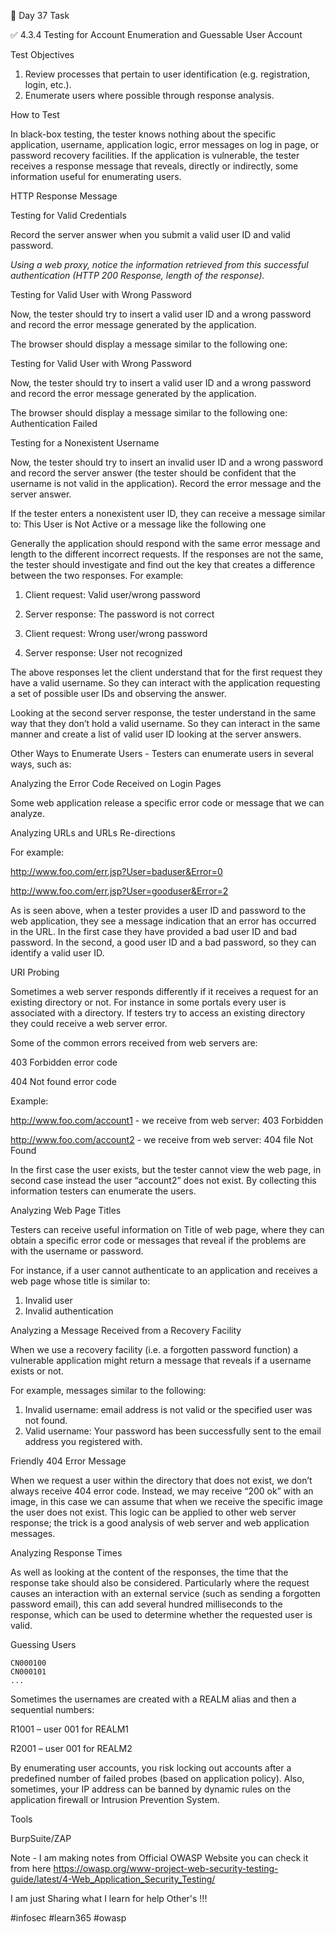 🎯 Day 37 Task


✅ 4.3.4 Testing for Account Enumeration and Guessable User Account


Test Objectives

1. Review processes that pertain to user identification (e.g. registration, login, etc.).
2. Enumerate users where possible through response analysis.

How to Test


In black-box testing, the tester knows nothing about the specific application, username, application logic, error messages on log in page, or password recovery facilities. If the application is vulnerable, the tester receives a response message that reveals, directly or indirectly, some information useful for enumerating users.

HTTP Response Message


Testing for Valid Credentials


Record the server answer when you submit a valid user ID and valid password.


_Using a web proxy, notice the information retrieved from this successful authentication (HTTP 200 Response, length of the response)._


Testing for Valid User with Wrong Password


Now, the tester should try to insert a valid user ID and a wrong password and record the error message generated by the application.


The browser should display a message similar to the following one:


Testing for Valid User with Wrong Password


Now, the tester should try to insert a valid user ID and a wrong password and record the error message generated by the application.


The browser should display a message similar to the following one: Authentication Failed


Testing for a Nonexistent Username


Now, the tester should try to insert an invalid user ID and a wrong password and record the server answer (the tester should be confident that the username is not valid in the application). Record the error message and the server answer.


If the tester enters a nonexistent user ID, they can receive a message similar to: This User is Not Active or a message like the following one


Generally the application should respond with the same error message and length to the different incorrect requests. If the responses are not the same, the tester should investigate and find out the key that creates a difference between the two responses. For example:


1. Client request: Valid user/wrong password

2. Server response: The password is not correct

3. Client request: Wrong user/wrong password

4. Server response: User not recognized


The above responses let the client understand that for the first request they have a valid username. So they can interact with the application requesting a set of possible user IDs and observing the answer.


Looking at the second server response, the tester understand in the same way that they don’t hold a valid username. So they can interact in the same manner and create a list of valid user ID looking at the server answers.


Other Ways to Enumerate Users - Testers can enumerate users in several ways, such as:


Analyzing the Error Code Received on Login Pages


Some web application release a specific error code or message that we can analyze.


Analyzing URLs and URLs Re-directions


For example:

http://www.foo.com/err.jsp?User=baduser&Error=0


http://www.foo.com/err.jsp?User=gooduser&Error=2


As is seen above, when a tester provides a user ID and password to the web application, they see a message indication that an error has occurred in the URL. In the first case they have provided a bad user ID and bad password. In the second, a good user ID and a bad password, so they can identify a valid user ID.


URI Probing


Sometimes a web server responds differently if it receives a request for an existing directory or not. For instance in some portals every user is associated with a directory. If testers try to access an existing directory they could receive a web server error.


Some of the common errors received from web servers are:


403 Forbidden error code


404 Not found error code


Example:


http://www.foo.com/account1 - we receive from web server: 403 Forbidden


http://www.foo.com/account2 - we receive from web server: 404 file Not Found


In the first case the user exists, but the tester cannot view the web page, in second case instead the user “account2” does not exist. By collecting this information testers can enumerate the users.


Analyzing Web Page Titles


Testers can receive useful information on Title of web page, where they can obtain a specific error code or messages that reveal if the problems are with the username or password.


For instance, if a user cannot authenticate to an application and receives a web page whose title is similar to:

1. Invalid user
2. Invalid authentication


Analyzing a Message Received from a Recovery Facility


When we use a recovery facility (i.e. a forgotten password function) a vulnerable application might return a message that reveals if a username exists or not.


For example, messages similar to the following:

1. Invalid username: email address is not valid or the specified user was not found.
2. Valid username: Your password has been successfully sent to the email address you registered with.


Friendly 404 Error Message


When we request a user within the directory that does not exist, we don’t always receive 404 error code. Instead, we may receive “200 ok” with an image, in this case we can assume that when we receive the specific image the user does not exist. This logic can be applied to other web server response; the trick is a good analysis of web server and web application messages.


Analyzing Response Times


As well as looking at the content of the responses, the time that the response take should also be considered. Particularly where the request causes an interaction with an external service (such as sending a forgotten password email), this can add several hundred milliseconds to the response, which can be used to determine whether the requested user is valid.

Guessing Users
```
CN000100
CN000101
...
```
Sometimes the usernames are created with a REALM alias and then a sequential numbers:

R1001 – user 001 for REALM1

R2001 – user 001 for REALM2

By enumerating user accounts, you risk locking out accounts after a predefined number of failed probes (based on application policy). Also, sometimes, your IP address can be banned by dynamic rules on the application firewall or Intrusion Prevention System.

Tools

BurpSuite/ZAP

Note - I am making notes from Official OWASP Website you can check it from here
https://owasp.org/www-project-web-security-testing-guide/latest/4-Web_Application_Security_Testing/ 


I am just Sharing what I learn for help Other's !!!


#infosec #learn365 #owasp 
